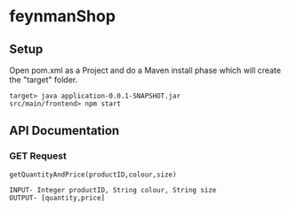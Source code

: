 # feynmanShop

## Setup

Open pom.xml as a Project and do a Maven install phase which will create the "target" folder.
```
target> java application-0.0.1-SNAPSHOT.jar
src/main/frontend> npm start
```

## API Documentation
### GET Request
```
getQuantityAndPrice(productID,colour,size)
```
```
INPUT- Integer productID, String colour, String size
OUTPUT- [quantity,price]
```
